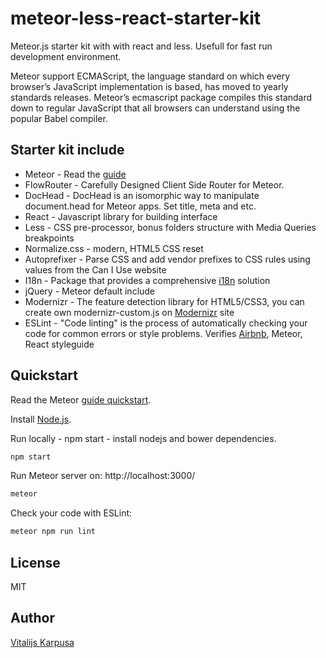 # meteor-less-react-starter-kit
Meteor.js starter kit with with react and less. Usefull for fast run development environment.

Meteor support ECMAScript, the language standard on which every browser’s JavaScript implementation is based, has moved to yearly standards releases.
Meteor’s ecmascript package compiles this standard down to regular JavaScript that all browsers can understand using the popular Babel compiler.

## Starter kit include
* Meteor - Read the [guide](http://guide.meteor.com)
* FlowRouter - Carefully Designed Client Side Router for Meteor.
* DocHead - DocHead is an isomorphic way to manipulate document.head for Meteor apps. Set title, meta and etc.
* React - Javascript library for building interface
* Less - CSS pre-processor, bonus folders structure with Media Queries breakpoints
* Normalize.css - modern, HTML5 CSS reset
* Autoprefixer - Parse CSS and add vendor prefixes to CSS rules using values from the Can I Use website
* I18n - Package that provides a comprehensive [i18n](http://www.i18nguy.com/origini18n.html) solution
* jQuery - Meteor default include
* Modernizr - The feature detection library for HTML5/CSS3, you can create own modernizr-custom.js on [Modernizr](https://modernizr.com/) site
* ESLint - "Code linting" is the process of automatically checking your code for common errors or style problems. Verifies [Airbnb](https://github.com/airbnb/javascript/tree/master/packages/eslint-config-airbnb), Meteor, React styleguide

## Quickstart

Read the Meteor [guide quickstart](http://guide.meteor.com/index.html#quickstart).

Install [Node.js](https://nodejs.org/en/).

Run locally - npm start - install nodejs and bower dependencies.

```bash
npm start
```

Run Meteor server on: http://localhost:3000/

```bash
meteor
```

Check your code with ESLint:

```bash
meteor npm run lint
```

## License

MIT

## Author

[Vitalijs Karpusa](http://www.karpusa.lv)
